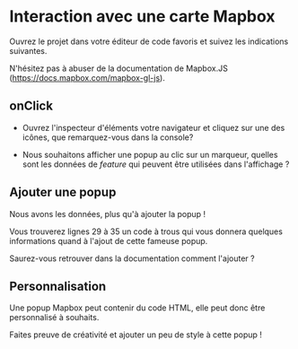 # Interaction avec une carte Mapbox

Ouvrez le projet dans votre éditeur de code favoris et suivez les indications suivantes. 

N'hésitez pas à abuser de la documentation de Mapbox.JS (https://docs.mapbox.com/mapbox-gl-js).

## onClick
* Ouvrez l'inspecteur d'éléments votre navigateur et cliquez sur une des icônes, que remarquez-vous dans la console?

* Nous souhaitons afficher une popup au clic sur un marqueur, quelles sont les données de *feature* qui peuvent être utilisées dans l'affichage ? 

## Ajouter une popup 
Nous avons les données, plus qu'à ajouter la popup ! 

Vous trouverez lignes 29 à 35 un code à trous qui vous donnera quelques informations quand à l'ajout de cette fameuse popup. 

Saurez-vous retrouver dans la documentation comment l'ajouter ? 

## Personnalisation 
Une popup Mapbox peut contenir du code HTML, elle peut donc être personnalisé à souhaits. 

Faites preuve de créativité et ajouter un peu de style à cette popup !



